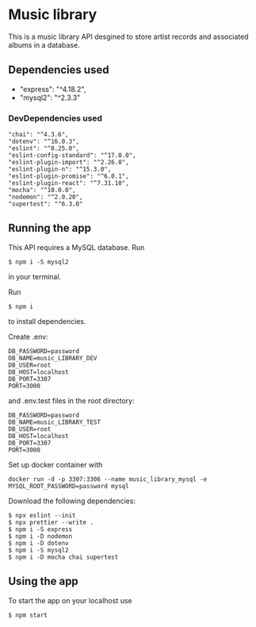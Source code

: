 # Music library

This is a music library API desgined to store artist records and associated albums in a database.

## Dependencies used

- "express": "^4.18.2",
- "mysql2": "^2.3.3"

### DevDependencies used

    "chai": "^4.3.6",
    "dotenv": "^16.0.3",
    "eslint": "^8.25.0",
    "eslint-config-standard": "^17.0.0",
    "eslint-plugin-import": "^2.26.0",
    "eslint-plugin-n": "^15.3.0",
    "eslint-plugin-promise": "^6.0.1",
    "eslint-plugin-react": "^7.31.10",
    "mocha": "^10.0.0",
    "nodemon": "^2.0.20",
    "supertest": "^6.3.0"

## Running the app

This API requires a MySQL database. Run

```
$ npm i -S mysql2
```

in your terminal.

Run

```
$ npm i
```

to install dependencies.

Create .env:

```
DB_PASSWORD=password
DB_NAME=music_LIBRARY_DEV
DB_USER=root
DB_HOST=localhost
DB_PORT=3307
PORT=3000
```

and .env.test files in the root directory:

```
DB_PASSWORD=password
DB_NAME=music_LIBRARY_TEST
DB_USER=root
DB_HOST=localhost
DB_PORT=3307
PORT=3000
```

Set up docker container with

```
docker run -d -p 3307:3306 --name music_library_mysql -e MYSQL_ROOT_PASSWORD=password mysql

```

Download the following dependencies:

```
$ npx eslint --init
$ npx prettier --write .
$ npm i -S express
$ npm i -D nodemon
$ npm i -D dotenv
$ npm i -S mysql2
$ npm i -D mocha chai supertest
```

## Using the app

To start the app on your localhost use

```
$ npm start
```

